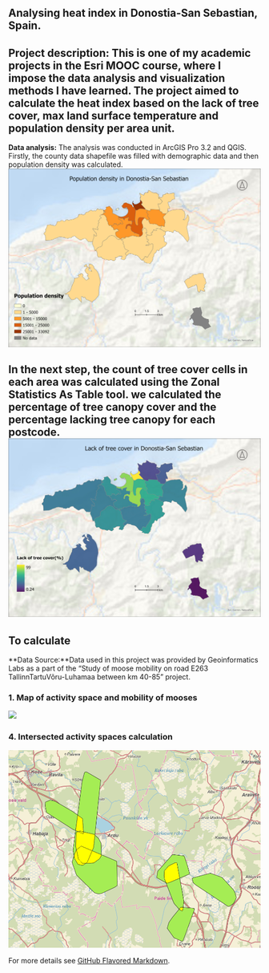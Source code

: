 ## Analysing heat index in Donostia-San Sebastian, Spain. 

**Project description:** This is one of my academic projects in the Esri MOOC course, where I impose the data analysis and visualization methods I have learned. The project aimed to calculate the heat index based on the lack of tree cover, max land surface temperature and population density per area unit.
---
**Data analysis:** The analysis was conducted in ArcGIS Pro 3.2 and QGIS. Firstly, the county data shapefile was filled with demographic data and then population density was calculated. 
<img src="images/population_density.jpg"/>

In the next step, the count of tree cover cells in each area was calculated using the Zonal Statistics As Table tool. we calculated the percentage of tree canopy cover and the percentage lacking tree canopy for each postcode. 
<img src="images/lack_of_tree.jpg"/>
---
To calculate 
---
**Data Source:**Data used in this project was provided by Geoinformatics Labs as a part of the “Study of moose mobility on road E263 TallinnTartuVõru-Luhamaa between km 40-85”  project. 

### 1. Map of activity space and mobility of mooses

<img src="images/moose_movement123.png"/>

### 4. Intersected activity spaces calculation

<img src="intersection.PNG"/> 

For more details see [GitHub Flavored Markdown](https://guides.github.com/features/mastering-markdown/).
